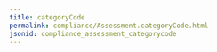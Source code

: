 ```yaml
---
title: categoryCode
permalink: compliance/Assessment.categoryCode.html
jsonid: compliance_assessment_categorycode
---
```

